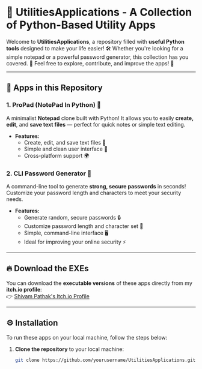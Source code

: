 # 🚀 **UtilitiesApplications** - A Collection of Python-Based Utility Apps

Welcome to **UtilitiesApplications**, a repository filled with **useful Python tools** designed to make your life easier! 🛠️ Whether you're looking for a simple notepad or a powerful password generator, this collection has you covered. 🔧 Feel free to explore, contribute, and improve the apps! 🌟

---

## 📝 **Apps in this Repository**

### 1. **ProPad (NotePad In Python) 📝**
A minimalist **Notepad** clone built with Python! It allows you to easily **create, edit**, and **save text files** — perfect for quick notes or simple text editing.

- **Features:**
  - Create, edit, and save text files 📝
  - Simple and clean user interface 🎨
  - Cross-platform support 🌍

### 2. **CLI Password Generator 🔑**
A command-line tool to generate **strong, secure passwords** in seconds! Customize your password length and characters to meet your security needs.

- **Features:**
  - Generate random, secure passwords 🔒
  - Customize password length and character set 🔢
  - Simple, command-line interface 🖥️
  - Ideal for improving your online security ⚡

---

## 🔥 **Download the EXEs**

You can download the **executable versions** of these apps directly from my **itch.io profile**:  
👉 [Shivam Pathak's Itch.io Profile](https://shivam-pathak.itch.io/)

---

## ⚙️ **Installation**

To run these apps on your local machine, follow the steps below:

1. **Clone the repository** to your local machine:

   ```bash
   git clone https://github.com/yourusername/UtilitiesApplications.git
